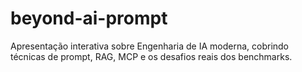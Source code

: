 # beyond-ai-prompt
Apresentação interativa sobre Engenharia de IA moderna, cobrindo técnicas de prompt, RAG, MCP e os desafios reais dos benchmarks.
